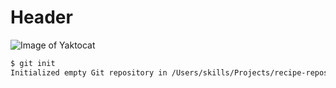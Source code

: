 # Header
![Image of Yaktocat](https://octodex.github.com/images/yaktocat.png)
```sh
$ git init
Initialized empty Git repository in /Users/skills/Projects/recipe-repository/.git/
```
